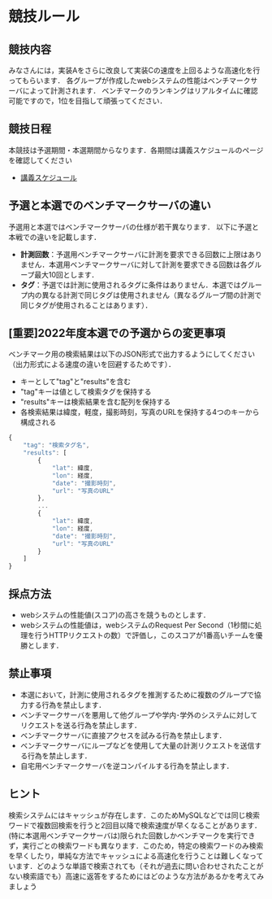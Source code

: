# 競技ルール
## 競技内容
みなさんには，実装Aをさらに改良して実装Cの速度を上回るような高速化を行ってもらいます．
各グループが作成したwebシステムの性能はベンチマークサーバによって計測されます．
ベンチマークのランキングはリアルタイムに確認可能ですので，1位を目指して頑張ってください．

## 競技日程
本競技は予選期間・本選期間からなります．各期間は講義スケジュールのページを確認してください

- [講義スケジュール](../../schedule.md "最終課題競技期間")

## 予選と本選でのベンチマークサーバの違い
予選用と本選ではベンチマークサーバの仕様が若干異なります．
以下に予選と本戦での違いを記載します．

* **計測回数**：予選用ベンチマークサーバに計測を要求できる回数に上限はありません．本選用ベンチマークサーバに対して計測を要求できる回数は各グループ最大10回とします．
* **タグ**：予選では計測に使用されるタグに条件はありません．本選ではグループ内の異なる計測で同じタグは使用されません（異なるグループ間の計測で同じタグが使用されることはあります）．

## [重要]2022年度本選での予選からの変更事項
ベンチマーク用の検索結果は以下のJSON形式で出力するようにしてください（出力形式による速度の違いを回避するためです）．

- キーとして"tag"と"results"を含む
- "tag"キーは値として検索タグを保持する
- "results"キーは検索結果を含む配列を保持する
- 各検索結果は緯度，軽度，撮影時刻，写真のURLを保持する4つのキーから構成される

```javascript
{
    "tag": "検索タグ名",
    "results": [
        {
            "lat": 緯度,
            "lon": 経度,
            "date": "撮影時刻",
            "url": "写真のURL"
        },
        ...
        {
            "lat": 緯度,
            "lon": 経度,
            "date": "撮影時刻",
            "url": "写真のURL"
        }
    ]
}
```

## 採点方法
- webシステムの性能値(スコア)の高さを競うものとします．
- webシステムの性能値は，webシステムのRequest Per Second（1秒間に処理を行うHTTPリクエストの数）で評価し，このスコアが1番高いチームを優勝とします．

## 禁止事項
* 本選において，計測に使用されるタグを推測するために複数のグループで協力する行為を禁止します．
* ベンチマークサーバを悪用して他グループや学内･学外のシステムに対してリクエストを送る行為を禁止します．
* ベンチマークサーバに直接アクセスを試みる行為を禁止します．
* ベンチマークサーバにループなどを使用して大量の計測リクエストを送信する行為を禁止します．
* 自宅用ベンチマークサーバを逆コンパイルする行為を禁止します．


## ヒント
検索システムにはキャッシュが存在します．このためMySQLなどでは同じ検索ワードで複数回検索を行うと2回目以降で検索速度が早くなることがあります．(特に本選用ベンチマークサーバは)限られた回数しかベンチマークを実行できず，実行ごとの検索ワードも異なります．このため，特定の検索ワードのみ検索を早くしたり，単純な方法でキャッシュによる高速化を行うことは難しくなっています．どのような単語で検索されても（それが過去に問い合わせされたことがない検索語でも）高速に返答をするためにはどのような方法があるかを考えてみましょう